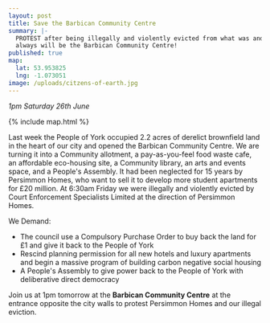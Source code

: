 ```yaml
---
layout: post
title: Save the Barbican Community Centre
summary: |-
  PROTEST after being illegally and violently evicted from what was and
  always will be the Barbican Community Centre!
published: true
map:
  lat: 53.953825
  lng: -1.073051
image: /uploads/citzens-of-earth.jpg
---
```

*1pm Saturday 26th June*

{% include map.html %}

Last week the People of York occupied 2.2 acres of derelict brownfield land in the heart of our city and opened the Barbican Community Centre. We are turning it into a Community allotment, a pay-as-you-feel food waste cafe, an affordable eco-housing site, a Community library, an arts and events space, and a People's Assembly. It had been neglected for 15 years by Persimmon Homes, who want to sell it to develop more student apartments for £20 million.
At 6:30am Friday we were illegally and violently evicted by Court Enforcement Specialists Limited at the direction of Persimmon Homes.

We Demand:

* The council use a Compulsory Purchase Order to buy back the land for £1 and give it back to the People of York
* Rescind planning permission for all new hotels and luxury apartments and begin a massive program of building carbon negative social housing
* A People's Assembly to give power back to the People of York with deliberative direct democracy

Join us at 1pm tomorrow at the **Barbican Community Centre** at the entrance opposite the city walls to protest Persimmon Homes and our illegal eviction.
